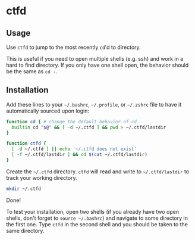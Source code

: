 # ctfd

## Usage
Use `ctfd` to jump to the most recently `cd`'d to directory.

This is useful if you need to open multiple shells (e.g. ssh) and work in a hard to find directory. If you only have one shell open, the behavior should be the same as `cd -`.

## Installation
Add these lines to your `~/.bashrc`, `~/.profile`, or `~/.zshrc` file to have it automatically sourced upon login:

```sh
function cd { # change the default behavior of cd
  builtin cd "$@" && [ -d ~/.ctfd ] && pwd > ~/.ctfd/lastdir
}

function ctfd {
  [ -d ~/.ctfd ] || echo '~/.ctfd does not exist'
  [ -f ~/.ctfd/lastdir ] && cd $(cat ~/.ctfd/lastdir)
}
```

Create the `~/.ctfd` directory. `ctfd` will read and write to `~/.ctfd/lastdir` to track your working directory.

```sh
mkdir ~/.ctfd
```

Done!

To test your installation, open two shells (if you already have two open shells, don't forget to `source ~/.bashrc`) and navigate to some directory in the first one. Type `ctfd` in the second shell and you should be taken to the same directory.
